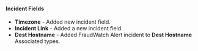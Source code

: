 
#### Incident Fields
- **Timezone** - Added new incident field.
- **Incident Link** - Added a new incident field.
- **Dest Hostname** - Added FraudWatch Alert incident to **Dest Hostname** Associated types.
